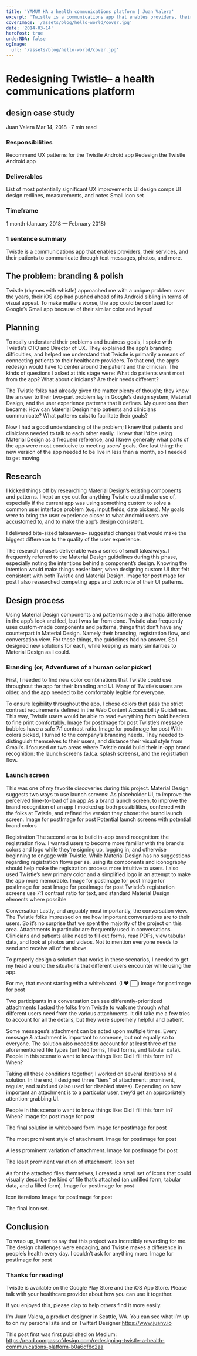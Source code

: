 ```yaml
---
title: 'YAMUM HA a health communications platform | Juan Valera'
excerpt: 'Twistle is a communications app that enables providers, their services, and their patients to communicate through text messages, photos, and more.'
coverImage: '/assets/blog/hello-world/cover.jpg'
date: '2014-03-14'
heroPost: true
underNDA: false
ogImage:
  url: '/assets/blog/hello-world/cover.jpg'
---
```


# Redesigning Twistle– a health communications platform
## design case study

Juan Valera
Mar 14, 2018 · 7 min read





### Responsibilities
Recommend UX patterns for the Twistle Android app
Redesign the Twistle Android app

### Deliverables
List of most potentially significant UX improvements
UI design comps
UI design redlines, measurements, and notes
Small icon set

### Timeframe
1 month (January 2018 — February 2018)

### 1 sentence summary
Twistle is a communications app that enables providers, their services, and their patients to communicate through text messages, photos, and more.

## The problem: branding & polish
Twistle (rhymes with whistle) approached me with a unique problem: over the years, their iOS app had pushed ahead of its Android sibling in terms of visual appeal. To make matters worse, the app could be confused for Google’s Gmail app because of their similar color and layout!

## Planning
To really understand their problems and business goals, I spoke with Twistle’s CTO and Director of UX. They explained the app’s branding difficulties, and helped me understand that Twistle is primarily a means of connecting patients to their healthcare providers.
To that end, the app’s redesign would have to center around the patient and the clinician. The kinds of questions I asked at this stage were: What do patients want most from the app? What about clinicians? Are their needs different?

The Twistle folks had already given the matter plenty of thought; they knew the answer to their two-part problem lay in Google’s design system, Material Design, and the user experience patterns that it defines. My questions then became: How can Material Design help patients and clinicians communicate? What patterns exist to facilitate their goals?

Now I had a good understanding of the problem; I knew that patients and clinicians needed to talk to each other easily. I knew that I’d be using Material Design as a frequent reference, and I knew generally what parts of the app were most conducive to meeting users’ goals.
One last thing: the new version of the app needed to be live in less than a month, so I needed to get moving.

## Research
I kicked things off by researching Material Design’s existing components and patterns. I kept an eye out for anything Twistle could make use of, especially if the current app was using something custom to solve a common user interface problem (e.g. input fields, date pickers). My goals were to bring the user experience closer to what Android users are accustomed to, and to make the app’s design consistent.

<!-- Image for postImage for post -->

I delivered bite-sized takeaways– suggested changes that would make the biggest difference to the quality of the user experience.

<!-- Image for postImage for post -->

The research phase’s deliverable was a series of small takeaways.
I frequently referred to the Material Design guidelines during this phase, especially noting the intentions behind a component’s design. Knowing the intention would make things easier later, when designing custom UI that felt consistent with both Twistle and Material Design.
Image for postImage for post
I also researched competing apps and took note of their UI patterns.

## Design process
Using Material Design components and patterns made a dramatic difference in the app’s look and feel, but I was far from done. Twistle also frequently uses custom-made components and patterns, things that don’t have any counterpart in Material Design. Namely their branding, registration flow, and conversation view.
For these things, the guidelines had no answer. So I designed new solutions for each, while keeping as many similarities to Material Design as I could.

### Branding (or, Adventures of a human color picker)
First, I needed to find new color combinations that Twistle could use throughout the app for their branding and UI. Many of Twistle’s users are older, and the app needed to be comfortably legible for everyone.

To ensure legibility throughout the app, I chose colors that pass the strict contrast requirements defined in the Web Content Accessibility Guidelines. This way, Twistle users would be able to read everything from bold headers to fine print comfortably.
Image for postImage for post
Twistle’s message bubbles have a safe 7:1 contrast ratio.
Image for postImage for post
With colors picked, I turned to the company’s branding needs. They needed to distinguish themselves to their users, and distance their visual style from Gmail’s. I focused on two areas where Twistle could build their in-app brand recognition: the launch screens (a.k.a. splash screens), and the registration flow.

### Launch screen
This was one of my favorite discoveries during this project. Material Design suggests two ways to use launch screens:
As placeholder UI, to improve the perceived time-to-load of an app
As a brand launch screen, to improve the brand recognition of an app
I mocked up both possibilities, conferred with the folks at Twistle, and refined the version they chose: the brand launch screen.
Image for postImage for post
Potential launch screens with potential brand colors

Registration
The second area to build in-app brand recognition: the registration flow. I wanted users to become more familiar with the brand’s colors and logo while they’re signing up, logging in, and otherwise beginning to engage with Twistle.
While Material Design has no suggestions regarding registration flows per se, using its components and iconography should help make the registration process more intuitive to users. 
I also used Twistle’s new primary color and a simplified logo in an attempt to make the app more memorable.
Image for postImage for post
Image for postImage for post
Image for postImage for post
Twistle’s registration screens use 7:1 contrast ratio for text, and standard Material Design elements where possible

Conversation
Lastly, and arguably most importantly, the conversation view. The Twistle folks impressed on me how important conversations are to their users. So it’s no surprise that we spent the majority of the project on this area.
Attachments in particular are frequently used in conversations. Clinicians and patients alike need to fill out forms, read PDFs, view tabular data, and look at photos and videos. Not to mention everyone needs to send and receive all of the above.

To properly design a solution that works in these scenarios, I needed to get my head around the situations that different users encounter while using the app.

For me, that meant starting with a whiteboard. (I ❤ ⬜)
Image for postImage for post

Two participants in a conversation can see differently-prioritized attachments
I asked the folks from Twistle to walk me through what different users need from the various attachments. It did take me a few tries to account for all the details, but they were supremely helpful and patient.

Some messages’s attachment can be acted upon multiple times. Every message & attachment is important to someone, but not equally so to everyone. The solution also needed to account for at least three of the aforementioned file types (unfilled forms, filled forms, and tabular data). People in this scenario want to know things like: Did I fill this form in? When?

Taking all these conditions together, I worked on several iterations of a solution. In the end, I designed three “tiers” of attachment: prominent, regular, and subdued (also used for disabled states). Depending on how important an attachment is to a particular user, they’d get an appropriately attention-grabbing UI.

People in this scenario want to know things like: Did I fill this form in? When?
Image for postImage for post

The final solution in whiteboard form
Image for postImage for post

The most prominent style of attachment.
Image for postImage for post

A less prominent variation of attachment.
Image for postImage for post

The least prominent variation of attachment.
Icon set

As for the attached files themselves, I created a small set of icons that could visually describe the kind of file that’s attached (an unfilled form, tabular data, and a filled form).
Image for postImage for post

Icon iterations
Image for postImage for post

The final icon set.

## Conclusion
To wrap up, I want to say that this project was incredibly rewarding for me. The design challenges were engaging, and Twistle makes a difference in people’s health every day. I couldn’t ask for anything more.
Image for postImage for post

### Thanks for reading!
Twistle is available on the Google Play Store and the iOS App Store. Please talk with your healthcare provider about how you can use it together.

If you enjoyed this, please clap to help others find it more easily.

I’m Juan Valera, a product designer in Seattle, WA. You can see what I’m up to on my personal site and on Twitter! Designer https://www.juanv.io

This post first was first published on Medium: https://read.compassofdesign.com/redesigning-twistle-a-health-communications-platform-b0a6df8c2aa